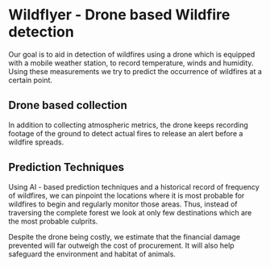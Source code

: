 ﻿# Wildflyer - Drone based Wildfire detection

Our goal is to aid in detection of wildfires using a drone which is equipped with a mobile weather station, to record temperature, winds and humidity. Using these measurements we try to predict the occurrence of wildfires at a certain point.

## Drone based collection

In addition to collecting atmospheric metrics, the drone keeps recording footage of the ground to detect actual fires to release an alert before a wildfire spreads.


## Prediction Techniques

Using AI - based prediction techniques and a historical record of frequency of wildfires, we can pinpoint the locations where it is most probable for wildfires to begin and regularly monitor those areas. Thus, instead of traversing the complete forest we look at only few destinations which are the most probable culprits.


Despite the drone being costly, we estimate that the financial damage prevented will far outweigh the cost of procurement. It will also help safeguard the environment and habitat of animals.
